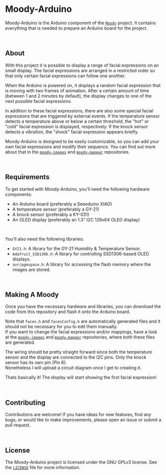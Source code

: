 # Moody-Arduino

Moody-Arduino is the Arduino component of the [`Moody`](https://github.com/tsomic/moody) project. It contains everything that is needed to prepare an Arduino board for the project.

<br/>

## About

With this project it is possible to display a range of facial expressions on an small display. The facial expressions are arranged in a restricted order so that only certain facial expressions can follow one another.

When the Arduino is powered on, it displays a random facial expression that is moving with two frames of animation. After a certain amount of time (between 1 and 2 minutes by default), the display changes to one of the next possible facial expressions.

In addition to these facial expressions, there are also some special facial expressions that are triggered by external events. If the temperature sensor detects a temperature above or below a certain threshold, the "hot" or "cold" facial expression is displayed, respectively. If the knock sensor detects a vibration, the "shock" facial expression appears briefly.

Moody-Arduino is designed to be easily customizable, so you can add your own facial expressions and modify their sequence. You can find out more about that in the [`moody-images`](https://github.com/tsomic/moody-images) and [`moody-mapper`](https://github.com/tsomic/moody-mapper) repositories.

<br/>

## Requirements

To get started with Moody-Arduino, you'll need the following hardware components:

-   An Arduino board (preferably a Seeeduino XIAO)
-   A temperature sensor (preferably a GY-21)
-   A knock sensor (preferably a KY-031)
-   An OLED display (preferably an 1.3" I2C 128x64 OLED display)

<br/>

You'll also need the following libraries:

-   `GY21.h`: A library for the GY-21 Humidity & Temperature Sensor.
-   `Adafruit_SSD1306.h`: A library for controlling SSD1306-based OLED displays.
-   `avr/pgmspace.h`: A library for accessing the flash memory where the images are stored.

<br/>

## Making A Moody

Once you have the necessary hardware and libraries, you can download the code from this repository and flash it onto the Arduino board.

Note that `faces.h` and `facesConfig.h` are automatically generated files and it should not be necessary for you to edit them manually.  
If you want to change the facial expressions and/or mappings, have a look at the [`moody-images`](https://github.com/tsomic/moody-images) and [`moody-mapper`](https://github.com/tsomic/moody-mapper) repositories, where both these files are generated.

The wiring should be pretty straight forward since both the temperature sensor and the display are connected to the I2C pins. Only the knock sensor has its own pin (Pin 6).  
Nonetheless I will upload a circuit diagram once I get to creating it.

Thats basically it! The display will start showing the first facial expression!

<br/>

## Contributing

Contributions are welcome! If you have ideas for new features, find any bugs, or would like to make improvements, please open an issue or submit a pull request.

<br/>

## License

The Moody-Arduino project is licensed under the GNU GPLv3 license. See the [`LICENSE`](https://github.com/tsomic/moody-arduino/blob/main/LICENSE) file for more information.
